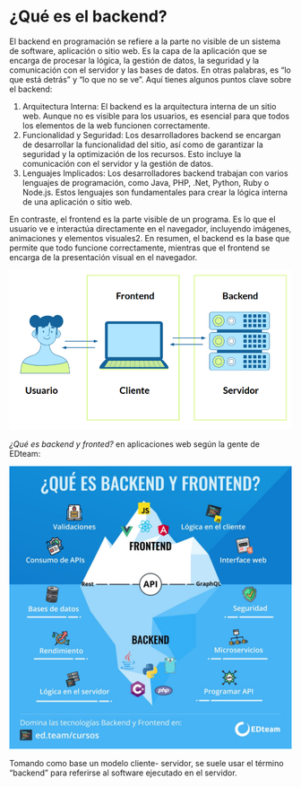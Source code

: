 # ¿Qué es el backend?

El backend en programación se refiere a la parte no visible de un sistema de software, aplicación o sitio web. Es la capa de la aplicación que se encarga de procesar la lógica, la gestión de datos, la seguridad y la comunicación con el servidor y las bases de datos. En otras palabras, es “lo que está detrás” y “lo que no se ve”. Aquí tienes algunos puntos clave sobre el backend:

1. Arquitectura Interna: El backend es la arquitectura interna de un sitio web. Aunque no es visible para los usuarios, es esencial para que todos los elementos de la web funcionen correctamente.
2. Funcionalidad y Seguridad: Los desarrolladores backend se encargan de desarrollar la funcionalidad del sitio, así como de garantizar la seguridad y la optimización de los recursos. Esto incluye la comunicación con el servidor y la gestión de datos.
3. Lenguajes Implicados: Los desarrolladores backend trabajan con varios lenguajes de programación, como Java, PHP, .Net, Python, Ruby o Node.js. Estos lenguajes son fundamentales para crear la lógica interna de una aplicación o sitio web.
   
En contraste, el frontend es la parte visible de un programa. Es lo que el usuario ve e interactúa directamente en el navegador, incluyendo imágenes, animaciones y elementos visuales2. En resumen, el backend es la base que permite que todo funcione correctamente, mientras que el frontend se encarga de la presentación visual en el navegador.

![](img/backend.png)


*¿Qué es backend y fronted?* en aplicaciones web según la gente de EDteam:

![](img/backend_byEDTeam.png)


Tomando como base un modelo cliente- servidor, se suele usar el término “backend” para referirse al software ejecutado en el servidor.
